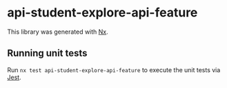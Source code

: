 # api-student-explore-api-feature

This library was generated with [Nx](https://nx.dev).

## Running unit tests

Run `nx test api-student-explore-api-feature` to execute the unit tests via [Jest](https://jestjs.io).
